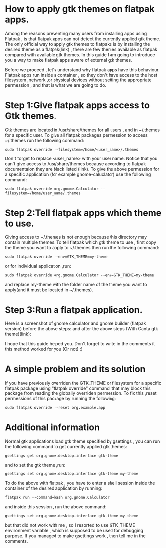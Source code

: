 # How to apply gtk themes on flatpak apps.
Among the reasons preventing many users from installing apps using Flatpak , is that flatpak apps can not detect the currently applied gtk theme. The only official way to apply gtk themes to flatpaks is by installing the desired theme as a flatpak(link) , there are few themes available as flatpak compared with available gtk themes. In this guide I am going to introduce you a way to make flatpak apps aware of external gtk themes. 

Before we proceed , let's understand why flatpak apps have this behaviour. Flatpak apps run inside a container , so they don't have access to the host filesystem ,network ,or physical devices without setting the appropriate permession , and that is what we are going to do.

# Step 1:Give flatpak apps access to Gtk themes.
Gtk themes are located in /usr/share/themes for all users , and in ~/.themes for a specific user. To give all flatpak packages permession to access ~/.themes run the following command:
```
sudo flatpak override --filesystem=/home/<user_name>/.themes
```
Don't forget to replace <user_name> with your user name. Notice that you can't give access to /usr/share/themes because according to flatpak documentaion they are black listed (link).
To give the above permession for a specific application (for example gnome-caluclator) use the following command:
```
sudo flatpak override org.gnome.Calculator --filesystem=/home/user_name/.themes
```

# Step 2:Tell flatpak apps which theme to use.
Giving access to ~/.themes is not enough because this directory may contain multiple themes. To tell flatpak which gtk theme to use , first copy the theme you want to apply to ~/.themes then run the following command:

```
sudo flatpak override --env=GTK_THEME=my-theme 
```
or for individual application ,run:
```
sudo flatpak override org.gnome.Calculator --env=GTK_THEME=my-theme 
```
and replace my-theme with the folder name of the theme you want to apply(and it must be located in ~/.themes).

# Step 3:Run a flatpak application.
Here is a screenshot of gnome calculator and gnome builder (flatpak version) before the above steps:
[](img1.png)
and after the above steps (With Canta gtk theme)(link):
[](img2.png)

I hope that this guide helped you. Don't forget to write in the comments it this method worked for you (Or not) :)

# A simple problem and its solution
If you have previously overriden the GTK_THEME or filesystem for a specific flatpak package using "flatpak override" command ,that may block this package from reading the globally overriden permession. To fix this ,reset permessions of this package by running the following:
```
sudo flatpak override --reset org.example.app
```

# Additional information
Normal gtk applications load gtk theme specified by gsettings , you can run the following command to get currently applied gtk themes:
```
gsettings get org.gnome.desktop.interface gtk-theme
```
and to set the gtk theme ,run:
```
gsettings set org.gnome.desktop.interface gtk-theme my-theme
```
To do the above with flatpak , you have to enter a shell session inside the container of the desired application by running:
```
flatpak run --command=bash org.gnome.Calculator 
```
and inside this session , run the above command:
```
gsettings set org.gnome.desktop.interface gtk-theme my-theme
```
but that did not work with me , so I resorted to use GTK_THEME environment variable , which is supposed to be used for debugging purpose.
If you managed to make gsettings work , then tell me in the comments.
